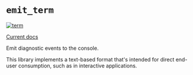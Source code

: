 # `emit_term`

[![term](https://github.com/emit-rs/emit/actions/workflows/term.yml/badge.svg)](https://github.com/emit-rs/emit/actions/workflows/term.yml)

[Current docs](https://docs.rs/emit_term/0.11.0-alpha.17/emit_term/index.html)

Emit diagnostic events to the console.

This library implements a text-based format that's intended for direct end-user consumption, such as in interactive applications.
